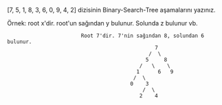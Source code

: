 [7, 5, 1, 8, 3, 6, 0, 9, 4, 2] dizisinin Binary-Search-Tree aşamalarını yazınız.

Örnek: root x'dir. root'un sağından y bulunur. Solunda z bulunur vb.


                            Root 7'dir. 7'nin sağından 8, solundan 6 bulunur.
                                                    7
                                                  /  \
                                                 5     8
                                               /   \    \
                                              1      6   9          
                                             /  \         
                                            0    3         
                                                /  \
                                               2    4
